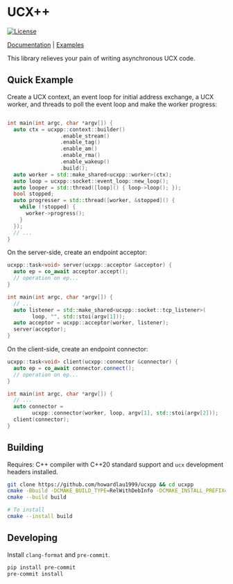 # UCX++

[![License](https://img.shields.io/badge/License-Apache_2.0-blue.svg)](https://opensource.org/licenses/Apache-2.0)

[Documentation](https://liuhaohua.com/ucxpp/) | [Examples](https://liuhaohua.com/ucxpp/examples.html)

This library relieves your pain of writing asynchronous UCX code.

## Quick Example

Create a UCX context, an event loop for initial address exchange, a UCX worker, and threads to poll the event loop and make the worker progress:

```cpp

int main(int argc, char *argv[]) {
  auto ctx = ucxpp::context::builder()
                 .enable_stream()
                 .enable_tag()
                 .enable_am()
                 .enable_rma()
                 .enable_wakeup()
                 .build();
  auto worker = std::make_shared<ucxpp::worker>(ctx);
  auto loop = ucxpp::socket::event_loop::new_loop();
  auto looper = std::thread([loop]() { loop->loop(); });
  bool stopped;
  auto progresser = std::thread([worker, &stopped]() {
    while (!stopped) {
      worker->progress();
    }
  });
  // ...
}
```

On the server-side, create an endpoint acceptor:

```cpp
ucxpp::task<void> server(ucxpp::acceptor &acceptor) {
  auto ep = co_await acceptor.accept();
  // operation on ep...
}

int main(int argc, char *argv[]) {
  // ...
  auto listener = std::make_shared<ucxpp::socket::tcp_listener>(
        loop, "", std::stoi(argv[1]));
  auto acceptor = ucxpp::acceptor(worker, listener);
  server(acceptor);
}
```

On the client-side, create an endpoint connector:

```cpp
ucxpp::task<void> client(ucxpp::connector &connector) {
  auto ep = co_await connector.connect();
  // operation on ep...
}

int main(int argc, char *argv[]) {
  // ...
  auto connector =
        ucxpp::connector(worker, loop, argv[1], std::stoi(argv[2]));
  client(connector);
}
```

## Building

Requires: C++ compiler with C++20 standard support and `ucx` development headers installed.

```bash
git clone https://github.com/howardlau1999/ucxpp && cd ucxpp
cmake -Bbuild -DCMAKE_BUILD_TYPE=RelWithDebInfo -DCMAKE_INSTALL_PREFIX=$INSTALL_DIR .
cmake --build build

# To install
cmake --install build
```

## Developing

Install `clang-format` and `pre-commit`. 

```bash
pip install pre-commit
pre-commit install
```